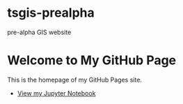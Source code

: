 # tsgis-prealpha
pre-alpha GIS website

<!DOCTYPE html>
<html lang="en">
<head>
    <meta charset="UTF-8">
    <meta name="viewport" content="width=device-width, initial-scale=1.0">
    <title>My GitHub Page</title>
</head>
<body>
    <h1>Welcome to My GitHub Page</h1>
    <p>This is the homepage of my GitHub Pages site.</p>
    <ul>
        <li><a href="project-Copy1.html">View my Jupyter Notebook</a></li>
        <!-- Add more links to other HTML files or sections of your site here -->
    </ul>
</body>
</html>
